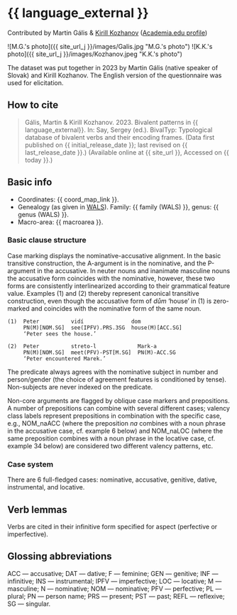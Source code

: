 # {{ language_external }}
Contributed by Martin Gális & [Kirill Kozhanov](https://www.uni-potsdam.de/de/slavische-linguistik/team/kirill-kozhanov) 
([Academia.edu profile](https://wipcad-potsdam.academia.edu/KirillKozhanov))

![M.G.'s photo]({{ site_url_j }}/images/Galis.jpg "M.G.'s photo")
![K.K.'s photo]({{ site_url_j }}/images/Kozhanov.jpeg "K.K.'s photo")

The dataset was put together in 2023 by Martin Gális (native speaker of Slovak) and Kirill Kozhanov. The English version of the questionnaire was used for elicitation. 

## How to cite
> Gális, Martin & Kirill Kozhanov. 2023. Bivalent patterns in {{ language_external}}. 
> In: Say, Sergey (ed.). BivalTyp: Typological database of bivalent verbs and their encoding frames. 
> (Data first published on {{ initial_release_date }}; 
> last revised on {{ last_release_date }}.) (Available online at {{ site_url }}, 
> Accessed on {{ today }}.)

## Basic info
- Coordinates: {{ coord_map_link }}.
- Genealogy (as given in [WALS](https://wals.info/)). Family: {{ family (WALS) }}, genus: {{ genus (WALS) }}.
- Macro-area: {{ macroarea }}.

### Basic clause structure

Case marking displays the nominative-accusative alignment. In the basic transitive construction, the A-argument is in the nominative, and the P-argument in the accusative. In neuter nouns and inanimate masculine nouns the accusative form coincides with the nominative, however, these two forms are consistently interlinearized according to their grammatical feature value. Examples (1) and (2) thereby represent canonical transitive construction, even though the accusative form of *dům* ‘house’ in (1) is zero-marked and coincides with the nominative form of the same noun.

```
(1)  Peter          vidí               dom
     PN(M)[NOM.SG]  see(IPFV).PRS.3SG  house(M)[ACC.SG]
     ‘Peter sees the house.’

(2)  Peter          streto-l             Mark-a
     PN(M)[NOM.SG]  meet(PFV)-PST[M.SG]  PN(M)-ACC.SG
     ‘Peter encountered Marek.’

```
The predicate always agrees with the nominative subject in number and person/gender (the choice of agreement features is conditioned by tense). Non-subjects are never indexed on the predicate. 

Non-core arguments are flagged by oblique case markers and prepositions. A number of prepositions can combine with several different cases; valency class labels represent prepositions in combination with the specific case, e.g., NOM\_naACC (where the preposition *na* combines with a noun phrase in the accusative case, cf. example 6 below) and NOM\_naLOC (where the same preposition combines with a noun phrase in the locative case, cf. example 34 below) are considered two different valency patterns, etc.

### Case system
There are 6 full-fledged cases: nominative, accusative, genitive, dative, instrumental, and locative.

## Verb lemmas
Verbs are cited in their infinitive form specified for aspect (perfective or imperfective). 

## Glossing abbreviations
ACC — accusative; DAT — dative; F — feminine; GEN — genitive; INF — infinitive; INS — instrumental; IPFV — imperfective; LOC — locative; M — masculine; N — nominative; NOM — nominative; PFV — perfective; PL — plural; PN — person name; PRS — present; PST — past; REFL — reflexive; SG — singular.
